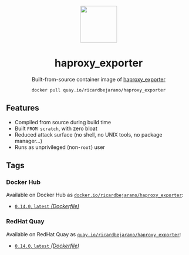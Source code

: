 <div align="center">
	<p><img src="https://emojipedia-us.s3.dualstack.us-west-1.amazonaws.com/thumbs/160/apple/325/fire_1f525.png" width="100px"></p>
	<h1>haproxy_exporter</h1>
	<p>Built-from-source container image of <a href="https://github.com/prometheus/haproxy_exporter">haproxy_exporter</a></p>
	<code>docker pull quay.io/ricardbejarano/haproxy_exporter</code>
</div>


## Features

* Compiled from source during build time
* Built `FROM scratch`, with zero bloat
* Reduced attack surface (no shell, no UNIX tools, no package manager...)
* Runs as unprivileged (non-`root`) user


## Tags

### Docker Hub

Available on Docker Hub as [`docker.io/ricardbejarano/haproxy_exporter`](https://hub.docker.com/r/ricardbejarano/haproxy_exporter):

- [`0.14.0`, `latest` *(Dockerfile)*](Dockerfile)

### RedHat Quay

Available on RedHat Quay as [`quay.io/ricardbejarano/haproxy_exporter`](https://quay.io/repository/ricardbejarano/haproxy_exporter):

- [`0.14.0`, `latest` *(Dockerfile)*](Dockerfile)
